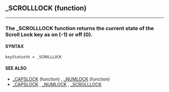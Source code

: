## _SCROLLLOCK (function)
---

### The _SCROLLLOCK function returns the current state of the Scroll Lock key as on (-1) or off (0).

#### SYNTAX

`keyStatus%% = _SCROLLLOCK`

#### SEE ALSO
* [_CAPSLOCK](./_CAPSLOCK.md) (function) , [_NUMLOCK](./_NUMLOCK.md) (function)
* [_CAPSLOCK](./_CAPSLOCK.md) , [_NUMLOCK](./_NUMLOCK.md) , [_SCROLLLOCK](./_SCROLLLOCK.md)
